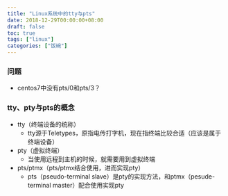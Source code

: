 ```yaml
---
title: "Linux系统中的tty与pts"
date: 2018-12-29T00:00:00+08:00
draft: false
toc: true
tags: ["linux"]
categories: ["饭碗"]
---
```


### 问题

+ centos7中没有pts/0和pts/3？

### tty、pty与pts的概念

+ tty（终端设备的统称）
  + tty源于Teletypes，原指电传打字机，现在指终端比较合适（应该是属于终端设备）
+ pty（虚拟终端）
  + 当使用远程到主机的时候，就需要用到虚拟终端
+ pts/ptmx（pts/ptmx结合使用，进而实现pty）
  + pts（pseudo-terminal slave）是pty的实现方法，和ptmx（pesude-terminal master）配合使用实现pty